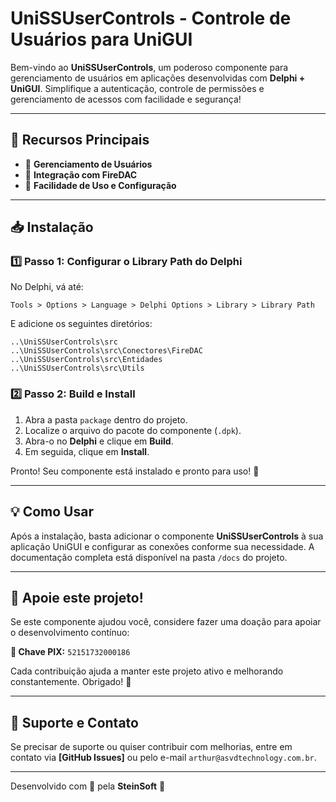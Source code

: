 # UniSSUserControls - Controle de Usuários para UniGUI

Bem-vindo ao **UniSSUserControls**, um poderoso componente para gerenciamento de usuários em aplicações desenvolvidas com **Delphi + UniGUI**. Simplifique a autenticação, controle de permissões e gerenciamento de acessos com facilidade e segurança!

---

## 🚀 Recursos Principais

- 👥 **Gerenciamento de Usuários**
- 🔄 **Integração com FireDAC**
- 📌 **Facilidade de Uso e Configuração**

---

## 📥 Instalação

### 1️⃣ Passo 1: Configurar o **Library Path** do Delphi

No Delphi, vá até:

```plaintext
Tools > Options > Language > Delphi Options > Library > Library Path
```

E adicione os seguintes diretórios:

```plaintext
..\UniSSUserControls\src
..\UniSSUserControls\src\Conectores\FireDAC
..\UniSSUserControls\src\Entidades
..\UniSSUserControls\src\Utils
```

### 2️⃣ Passo 2: Build e Install

1. Abra a pasta `package` dentro do projeto.
2. Localize o arquivo do pacote do componente (`.dpk`).
3. Abra-o no **Delphi** e clique em **Build**.
4. Em seguida, clique em **Install**.

Pronto! Seu componente está instalado e pronto para uso! 🎉

---

## 💡 Como Usar

Após a instalação, basta adicionar o componente **UniSSUserControls** à sua aplicação UniGUI e configurar as conexões conforme sua necessidade. A documentação completa está disponível na pasta `/docs` do projeto.

---

## 💖 Apoie este projeto!

Se este componente ajudou você, considere fazer uma doação para apoiar o desenvolvimento contínuo:

**📌 Chave PIX:** `52151732000186`

Cada contribuição ajuda a manter este projeto ativo e melhorando constantemente. Obrigado! 🙌

---

## 📧 Suporte e Contato

Se precisar de suporte ou quiser contribuir com melhorias, entre em contato via **[GitHub Issues]** ou pelo e-mail `arthur@asvdtechnology.com.br`.

---

Desenvolvido com 💙 pela **SteinSoft** 🚀

